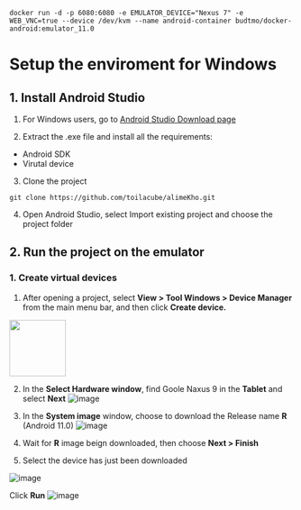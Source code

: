 `docker run -d -p 6080:6080 -e EMULATOR_DEVICE="Nexus 7" -e WEB_VNC=true --device /dev/kvm --name android-container budtmo/docker-android:emulator_11.0`

# Setup the enviroment for Windows

## 1. Install Android Studio 
1. For Windows users, go to [Android Studio Download page](https://developer.android.com/studio) 

2. Extract the .exe file and install all the requirements:
  - Android SDK
  - Virutal device
3. Clone the project 
```
git clone https://github.com/toilacube/alimeKho.git
```
4. Open Android Studio, select Import existing project and choose the project folder

## 2. Run the project on the emulator
### 1. Create virtual devices

1. After opening a project, select **View > Tool Windows > Device Manager** from the main menu bar, and then click **Create device.**

<img src="https://github.com/toilacube/alimeKho/assets/95525386/c2cf9e66-2a70-4a2c-8e07-18e1867c7bf0" width="100" height="100">

2. In the **Select Hardware window**, find Goole Naxus 9 in the **Tablet** and select **Next** 
![image](https://github.com/toilacube/alimeKho/assets/95525386/bac84c05-24dc-46b0-aa6e-7a9b0a71ca69)

3. In the **System image** window, choose to download the Release name **R** (Android 11.0) 
![image](https://github.com/toilacube/alimeKho/assets/95525386/46d90c08-80c7-450e-9e63-b7833ae05aab)

4. Wait for **R** image beign downloaded, then choose **Next > Finish**

5. Select the device has just been downloaded 

![image](https://github.com/toilacube/alimeKho/assets/95525386/f6326add-eb62-4a6f-8342-18d52340d9af)

Click **Run** ![image](https://github.com/toilacube/alimeKho/assets/95525386/dc3e8580-6866-48bd-a744-1d12ec564974) 






